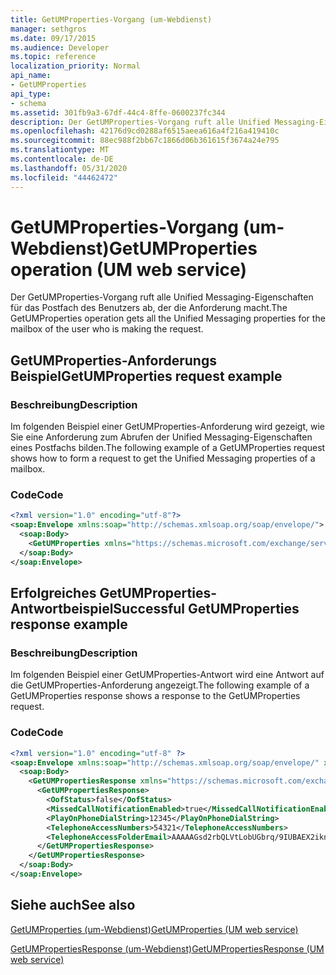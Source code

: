 ```yaml
---
title: GetUMProperties-Vorgang (um-Webdienst)
manager: sethgros
ms.date: 09/17/2015
ms.audience: Developer
ms.topic: reference
localization_priority: Normal
api_name:
- GetUMProperties
api_type:
- schema
ms.assetid: 301fb9a3-67df-44c4-8ffe-0600237fc344
description: Der GetUMProperties-Vorgang ruft alle Unified Messaging-Eigenschaften für das Postfach des Benutzers ab, der die Anforderung macht.
ms.openlocfilehash: 42176d9cd0288af6515aeea616a4f216a419410c
ms.sourcegitcommit: 88ec988f2bb67c1866d06b361615f3674a24e795
ms.translationtype: MT
ms.contentlocale: de-DE
ms.lasthandoff: 05/31/2020
ms.locfileid: "44462472"
---
```

# <a name="getumproperties-operation-um-web-service"></a><span data-ttu-id="5f68e-103">GetUMProperties-Vorgang (um-Webdienst)</span><span class="sxs-lookup"><span data-stu-id="5f68e-103">GetUMProperties operation (UM web service)</span></span>

<span data-ttu-id="5f68e-104">Der GetUMProperties-Vorgang ruft alle Unified Messaging-Eigenschaften für das Postfach des Benutzers ab, der die Anforderung macht.</span><span class="sxs-lookup"><span data-stu-id="5f68e-104">The GetUMProperties operation gets all the Unified Messaging properties for the mailbox of the user who is making the request.</span></span>
  
## <a name="getumproperties-request-example"></a><span data-ttu-id="5f68e-105">GetUMProperties-Anforderungs Beispiel</span><span class="sxs-lookup"><span data-stu-id="5f68e-105">GetUMProperties request example</span></span>

### <a name="description"></a><span data-ttu-id="5f68e-106">Beschreibung</span><span class="sxs-lookup"><span data-stu-id="5f68e-106">Description</span></span>

<span data-ttu-id="5f68e-107">Im folgenden Beispiel einer GetUMProperties-Anforderung wird gezeigt, wie Sie eine Anforderung zum Abrufen der Unified Messaging-Eigenschaften eines Postfachs bilden.</span><span class="sxs-lookup"><span data-stu-id="5f68e-107">The following example of a GetUMProperties request shows how to form a request to get the Unified Messaging properties of a mailbox.</span></span>
  
### <a name="code"></a><span data-ttu-id="5f68e-108">Code</span><span class="sxs-lookup"><span data-stu-id="5f68e-108">Code</span></span>

```XML
<?xml version="1.0" encoding="utf-8"?>
<soap:Envelope xmlns:soap="http://schemas.xmlsoap.org/soap/envelope/">
  <soap:Body>
    <GetUMProperties xmlns="https://schemas.microsoft.com/exchange/services/2006/messages" />
  </soap:Body>
</soap:Envelope>
```

## <a name="successful-getumproperties-response-example"></a><span data-ttu-id="5f68e-109">Erfolgreiches GetUMProperties-Antwortbeispiel</span><span class="sxs-lookup"><span data-stu-id="5f68e-109">Successful GetUMProperties response example</span></span>

### <a name="description"></a><span data-ttu-id="5f68e-110">Beschreibung</span><span class="sxs-lookup"><span data-stu-id="5f68e-110">Description</span></span>

<span data-ttu-id="5f68e-111">Im folgenden Beispiel einer GetUMProperties-Antwort wird eine Antwort auf die GetUMProperties-Anforderung angezeigt.</span><span class="sxs-lookup"><span data-stu-id="5f68e-111">The following example of a GetUMProperties response shows a response to the GetUMProperties request.</span></span>
  
### <a name="code"></a><span data-ttu-id="5f68e-112">Code</span><span class="sxs-lookup"><span data-stu-id="5f68e-112">Code</span></span>

```XML
<?xml version="1.0" encoding="utf-8" ?>
<soap:Envelope xmlns:soap="http://schemas.xmlsoap.org/soap/envelope/" xmlns:xsi="http://www.w3.org/2001/XMLSchema-instance" xmlns:xsd="http://www.w3.org/2001/XMLSchema">
  <soap:Body>
    <GetUMPropertiesResponse xmlns="https://schemas.microsoft.com/exchange/services/2006/messages">
      <GetUMPropertiesResponse>
        <OofStatus>false</OofStatus> 
        <MissedCallNotificationEnabled>true</MissedCallNotificationEnabled> 
        <PlayOnPhoneDialString>12345</PlayOnPhoneDialString> 
        <TelephoneAccessNumbers>54321</TelephoneAccessNumbers> 
        <TelephoneAccessFolderEmail>AAAAAGsd2rbQLVtLobUGbrq/9IUBAEX2ikn/L8JJtI5WHI0FAW8AAAFXHhsAAA==</TelephoneAccessFolderEmail> 
      </GetUMPropertiesResponse>
    </GetUMPropertiesResponse>
  </soap:Body>
</soap:Envelope>
```

## <a name="see-also"></a><span data-ttu-id="5f68e-113">Siehe auch</span><span class="sxs-lookup"><span data-stu-id="5f68e-113">See also</span></span>



[<span data-ttu-id="5f68e-114">GetUMProperties (um-Webdienst)</span><span class="sxs-lookup"><span data-stu-id="5f68e-114">GetUMProperties (UM web service)</span></span>](getumproperties-um-web-service.md)
  
[<span data-ttu-id="5f68e-115">GetUMPropertiesResponse (um-Webdienst)</span><span class="sxs-lookup"><span data-stu-id="5f68e-115">GetUMPropertiesResponse (UM web service)</span></span>](getumpropertiesresponse-um-web-service.md)

